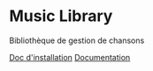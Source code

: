 # Music Library

Bibliothèque de gestion de chansons


[Doc d'installation](Installation.md)
[Documentation](Documentation.md)